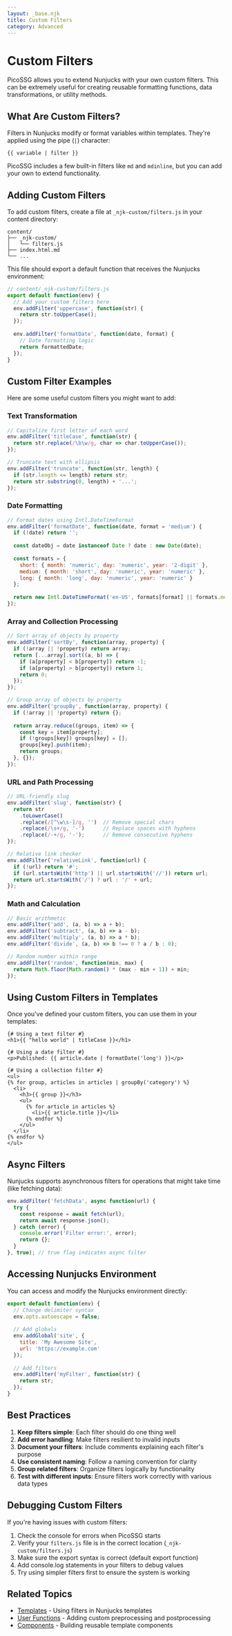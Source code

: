```yaml
---
layout: _base.njk
title: Custom Filters
category: Advanced
---
```


# Custom Filters

PicoSSG allows you to extend Nunjucks with your own custom filters. This can be extremely useful for creating reusable formatting functions, data transformations, or utility methods.

## What Are Custom Filters?

Filters in Nunjucks modify or format variables within templates. They're applied using the pipe (`|`) character:

```
{{ variable | filter }}
```

PicoSSG includes a few built-in filters like `md` and `mdinline`, but you can add your own to extend functionality.

## Adding Custom Filters

To add custom filters, create a file at `_njk-custom/filters.js` in your content directory:

```
content/
├── _njk-custom/
│   └── filters.js
├── index.html.md
└── ...
```

This file should export a default function that receives the Nunjucks environment:

```javascript
// content/_njk-custom/filters.js
export default function(env) {
  // Add your custom filters here
  env.addFilter('uppercase', function(str) {
    return str.toUpperCase();
  });
  
  env.addFilter('formatDate', function(date, format) {
    // Date formatting logic
    return formattedDate;
  });
}
```

## Custom Filter Examples

Here are some useful custom filters you might want to add:

### Text Transformation

```javascript
// Capitalize first letter of each word
env.addFilter('titleCase', function(str) {
  return str.replace(/\b\w/g, char => char.toUpperCase());
});

// Truncate text with ellipsis
env.addFilter('truncate', function(str, length) {
  if (str.length <= length) return str;
  return str.substring(0, length) + '...';
});
```

### Date Formatting

```javascript
// Format dates using Intl.DateTimeFormat
env.addFilter('formatDate', function(date, format = 'medium') {
  if (!date) return '';
  
  const dateObj = date instanceof Date ? date : new Date(date);
  
  const formats = {
    short: { month: 'numeric', day: 'numeric', year: '2-digit' },
    medium: { month: 'short', day: 'numeric', year: 'numeric' },
    long: { month: 'long', day: 'numeric', year: 'numeric' }
  };
  
  return new Intl.DateTimeFormat('en-US', formats[format] || formats.medium).format(dateObj);
});
```

### Array and Collection Processing

```javascript
// Sort array of objects by property
env.addFilter('sortBy', function(array, property) {
  if (!array || !property) return array;
  return [...array].sort((a, b) => {
    if (a[property] < b[property]) return -1;
    if (a[property] > b[property]) return 1;
    return 0;
  });
});

// Group array of objects by property
env.addFilter('groupBy', function(array, property) {
  if (!array || !property) return {};
  
  return array.reduce((groups, item) => {
    const key = item[property];
    if (!groups[key]) groups[key] = [];
    groups[key].push(item);
    return groups;
  }, {});
});
```

### URL and Path Processing

```javascript
// URL-friendly slug
env.addFilter('slug', function(str) {
  return str
    .toLowerCase()
    .replace(/[^\w\s-]/g, '')  // Remove special chars
    .replace(/\s+/g, '-')      // Replace spaces with hyphens
    .replace(/-+/g, '-');      // Remove consecutive hyphens
});

// Relative link checker
env.addFilter('relativeLink', function(url) {
  if (!url) return '#';
  if (url.startsWith('http') || url.startsWith('//')) return url;
  return url.startsWith('/') ? url : '/' + url;
});
```

### Math and Calculation

```javascript
// Basic arithmetic
env.addFilter('add', (a, b) => a + b);
env.addFilter('subtract', (a, b) => a - b);
env.addFilter('multiply', (a, b) => a * b);
env.addFilter('divide', (a, b) => b !== 0 ? a / b : 0);

// Random number within range
env.addFilter('random', function(min, max) {
  return Math.floor(Math.random() * (max - min + 1)) + min;
});
```

## Using Custom Filters in Templates

Once you've defined your custom filters, you can use them in your templates:

```
{# Using a text filter #}
<h1>{{ "hello world" | titleCase }}</h1>

{# Using a date filter #}
<p>Published: {{ article.date | formatDate('long') }}</p>

{# Using a collection filter #}
<ul>
{% for group, articles in articles | groupBy('category') %}
  <li>
    <h3>{{ group }}</h3>
    <ul>
      {% for article in articles %}
        <li>{{ article.title }}</li>
      {% endfor %}
    </ul>
  </li>
{% endfor %}
</ul>
```

## Async Filters

Nunjucks supports asynchronous filters for operations that might take time (like fetching data):

```javascript
env.addFilter('fetchData', async function(url) {
  try {
    const response = await fetch(url);
    return await response.json();
  } catch (error) {
    console.error('Filter error:', error);
    return {};
  }
}, true); // true flag indicates async filter
```

## Accessing Nunjucks Environment

You can access and modify the Nunjucks environment directly:

```javascript
export default function(env) {
  // Change delimiter syntax
  env.opts.autoescape = false;
  
  // Add globals
  env.addGlobal('site', {
    title: 'My Awesome Site',
    url: 'https://example.com'
  });
  
  // Add filters
  env.addFilter('myFilter', function(str) {
    return str;
  });
}
```

## Best Practices

1. **Keep filters simple**: Each filter should do one thing well
2. **Add error handling**: Make filters resilient to invalid inputs
3. **Document your filters**: Include comments explaining each filter's purpose
4. **Use consistent naming**: Follow a naming convention for clarity
5. **Group related filters**: Organize filters logically by functionality
6. **Test with different inputs**: Ensure filters work correctly with various data types

## Debugging Custom Filters

If you're having issues with custom filters:

1. Check the console for errors when PicoSSG starts
2. Verify your `filters.js` file is in the correct location (`_njk-custom/filters.js`)
3. Make sure the export syntax is correct (default export function)
4. Add console.log statements in your filters to debug values
5. Try using simpler filters first to ensure the system is working

## Related Topics

- [Templates](/templates/) - Using filters in Nunjucks templates 
- [User Functions](/user-functions/) - Adding custom preprocessing and postprocessing
- [Components](/components/) - Building reusable template components